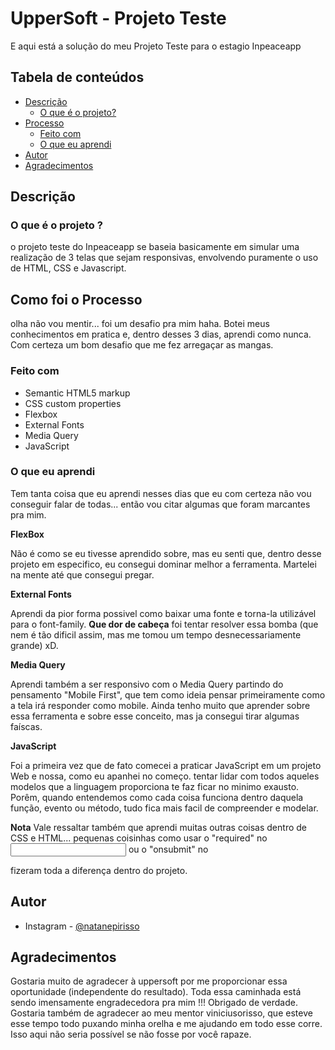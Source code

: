 # UpperSoft - Projeto Teste

E aqui está a solução do meu Projeto Teste para o estagio Inpeaceapp

## Tabela de conteúdos

- [Descrição](#descricao)
  - [O que é o projeto?](#projeto)
- [Processo](#processo)
  - [Feito com](#feito-com)
  - [O que eu aprendi](#o-que-eu-aprendi)
- [Autor](#autor)
- [Agradecimentos](#agradecimentos)


## Descrição

### O que é o projeto ?

o projeto teste do Inpeaceapp se baseia basicamente em simular uma realização de 3 telas que sejam responsivas, envolvendo puramente o uso de HTML, CSS e Javascript.



## Como foi o Processo

olha não vou mentir... foi um desafio pra mim haha. Botei meus conhecimentos em pratica e, dentro desses 3 dias, aprendi como nunca. Com certeza um bom desafio que 
me fez arregaçar as mangas.

### Feito com


- Semantic HTML5 markup
- CSS custom properties
- Flexbox
- External Fonts
- Media Query
- JavaScript

### O que eu aprendi

Tem tanta coisa que eu aprendi nesses dias que eu com certeza não vou conseguir falar de todas... então vou citar algumas que foram marcantes pra mim.

**FlexBox**

Não é como se eu tivesse aprendido sobre, mas eu senti que, dentro desse projeto em especifico, eu consegui dominar melhor a ferramenta. Martelei na mente até 
que consegui pregar.

**External Fonts**

Aprendi da pior forma possivel como baixar uma fonte e torna-la utilizável para o font-family. **Que dor de cabeça** foi tentar resolver essa bomba (que nem é tão
dificil assim, mas me tomou um tempo desnecessariamente grande) xD.

**Media Query**

Aprendi também a ser responsivo com o Media Query partindo do pensamento "Mobile First", que tem como ideia pensar primeiramente como a tela irá responder como mobile.
Ainda tenho muito que aprender sobre essa ferramenta e sobre esse conceito, mas ja consegui tirar algumas faíscas.

**JavaScript**

Foi a primeira vez que de fato comecei a praticar JavaScript em um projeto Web e nossa, como eu apanhei no começo. tentar lidar com todos aqueles modelos que a 
linguagem proporciona te faz ficar no minimo exausto. Porêm, quando entendemos como cada coisa funciona dentro daquela função, evento ou método, tudo fica mais facil 
de compreender e modelar.

**Nota**
  Vale ressaltar também que aprendi muitas outras coisas dentro de CSS e HTML... pequenas coisinhas como usar o "required" no <input> ou o "onsubmit" no <form> fizeram
  toda a diferença dentro do projeto.
  
## Autor

- Instagram - [@natanepirisso](https://www.instagram.com/natanepirisso/)

## Agradecimentos

Gostaria muito de agradecer à uppersoft por me proporcionar essa oportunidade (independente do resultado). Toda essa caminhada está sendo imensamente engradecedora
pra mim !!! Obrigado de verdade. 
Gostaria também de agradecer ao meu mentor viniciusorisso, que esteve esse tempo todo puxando minha orelha e me ajudando em todo esse corre. Isso aqui
não seria possível se não fosse por você rapaze. 
